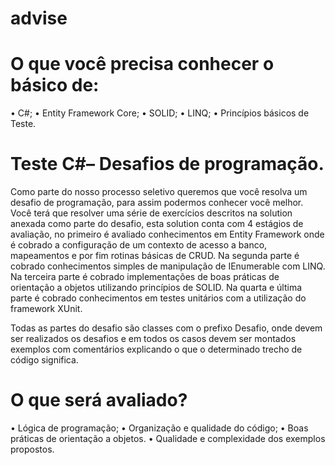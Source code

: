 # advise

# O que você precisa conhecer o básico de:
•	C#;
•	Entity Framework Core;
•	SOLID;
•	LINQ;
•	Princípios básicos de Teste.

# Teste C#– Desafios de programação.
Como parte do nosso processo seletivo queremos que você resolva um desafio de programação, para assim podermos conhecer você melhor.
Você terá que resolver uma série de exercícios descritos na solution anexada como parte do desafio, esta solution conta com 4 estágios de avaliação, no primeiro é avaliado conhecimentos em Entity Framework onde é cobrado a configuração de um contexto de acesso a banco, mapeamentos e por fim rotinas básicas de CRUD.
 Na segunda parte é cobrado conhecimentos simples de manipulação de IEnumerable com LINQ.
Na terceira parte é cobrado implementações de boas práticas de orientação a objetos utilizando princípios de SOLID.
Na quarta e última parte é cobrado conhecimentos em testes unitários com a utilização do framework XUnit.

Todas as partes do desafio são classes com o prefixo Desafio, onde devem ser realizados os desafios e em todos os casos devem ser montados exemplos com comentários explicando o que o determinado trecho de código significa.

# O que será avaliado?
•	Lógica de programação;
•	Organização e qualidade do código;
•	Boas práticas de orientação a objetos.
•	Qualidade e complexidade dos exemplos propostos.
